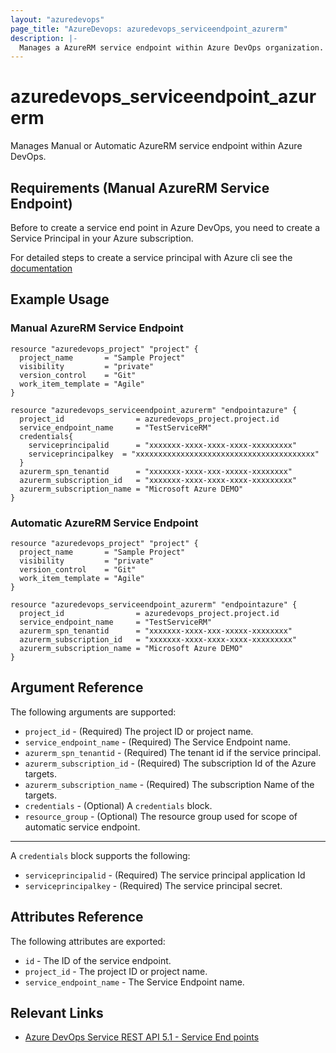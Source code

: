 ```yaml
---
layout: "azuredevops"
page_title: "AzureDevops: azuredevops_serviceendpoint_azurerm"
description: |-
  Manages a AzureRM service endpoint within Azure DevOps organization.
---
```


# azuredevops_serviceendpoint_azurerm
Manages Manual or Automatic AzureRM service endpoint within Azure DevOps.

## Requirements (Manual AzureRM Service Endpoint)
Before to create a service end point in Azure DevOps, you need to create a Service Principal in your Azure subscription.

For detailed steps to create a service principal with Azure cli see the [documentation](https://docs.microsoft.com/en-us/cli/azure/create-an-azure-service-principal-azure-cli?view=azure-cli-latest)

## Example Usage

### Manual AzureRM Service Endpoint

```hcl
resource "azuredevops_project" "project" {
  project_name       = "Sample Project"
  visibility         = "private"
  version_control    = "Git"
  work_item_template = "Agile"
}

resource "azuredevops_serviceendpoint_azurerm" "endpointazure" {
  project_id                = azuredevops_project.project.id
  service_endpoint_name     = "TestServiceRM"
  credentials{
    serviceprincipalid      = "xxxxxxx-xxxx-xxxx-xxxx-xxxxxxxxx"
    serviceprincipalkey  = "xxxxxxxxxxxxxxxxxxxxxxxxxxxxxxxxxxxxxxxx"
  }
  azurerm_spn_tenantid      = "xxxxxxx-xxxx-xxx-xxxxx-xxxxxxxx"
  azurerm_subscription_id   = "xxxxxxx-xxxx-xxxx-xxxx-xxxxxxxxx"
  azurerm_subscription_name = "Microsoft Azure DEMO"
}
```

### Automatic AzureRM Service Endpoint

```hcl
resource "azuredevops_project" "project" {
  project_name       = "Sample Project"
  visibility         = "private"
  version_control    = "Git"
  work_item_template = "Agile"
}

resource "azuredevops_serviceendpoint_azurerm" "endpointazure" {
  project_id                = azuredevops_project.project.id
  service_endpoint_name     = "TestServiceRM"
  azurerm_spn_tenantid      = "xxxxxxx-xxxx-xxx-xxxxx-xxxxxxxx"
  azurerm_subscription_id   = "xxxxxxx-xxxx-xxxx-xxxx-xxxxxxxxx"
  azurerm_subscription_name = "Microsoft Azure DEMO"
}
```

## Argument Reference

The following arguments are supported:

* `project_id` - (Required) The project ID or project name.
* `service_endpoint_name` - (Required) The Service Endpoint name.
* `azurerm_spn_tenantid` - (Required) The tenant id if the service principal.
* `azurerm_subscription_id` - (Required) The subscription Id of the Azure targets.
* `azurerm_subscription_name` - (Required) The subscription Name of the targets.
* `credentials` - (Optional) A `credentials` block.
* `resource_group` - (Optional) The resource group used for scope of automatic service endpoint.

---

A `credentials` block supports the following:

* `serviceprincipalid` - (Required) The service principal application Id
* `serviceprincipalkey` - (Required) The service principal secret.

## Attributes Reference

The following attributes are exported:

* `id` - The ID of the service endpoint.
* `project_id` - The project ID or project name.
* `service_endpoint_name` - The Service Endpoint name.

## Relevant Links
* [Azure DevOps Service REST API 5.1 - Service End points](https://docs.microsoft.com/en-us/rest/api/azure/devops/serviceendpoint/endpoints?view=azure-devops-rest-5.1)
